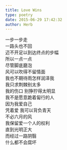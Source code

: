 ```yaml
---      
title: Love Wins      
type: poetry      
date: 2015-06-29 17:42:32      
author: Herb      
---      
```

一步一步走      
一路头也不回      
迈不开足以到达终点的步幅      
所以一点一点      
尽管脚底磨泡      
风可以吹得不留情面      
我也不期待雨怎样润泽我      
我只求荆棘别太多      
我的伤口 别狰狞得太明显      
我不是愿意跪着匐行的人      
因为我爱自己      
凭着爱 我可以背负青天      
不必六月的风      
我保留爱一个人的权利      
直到光明正大      
而经过一路阴翳      
什么都不会腐坏